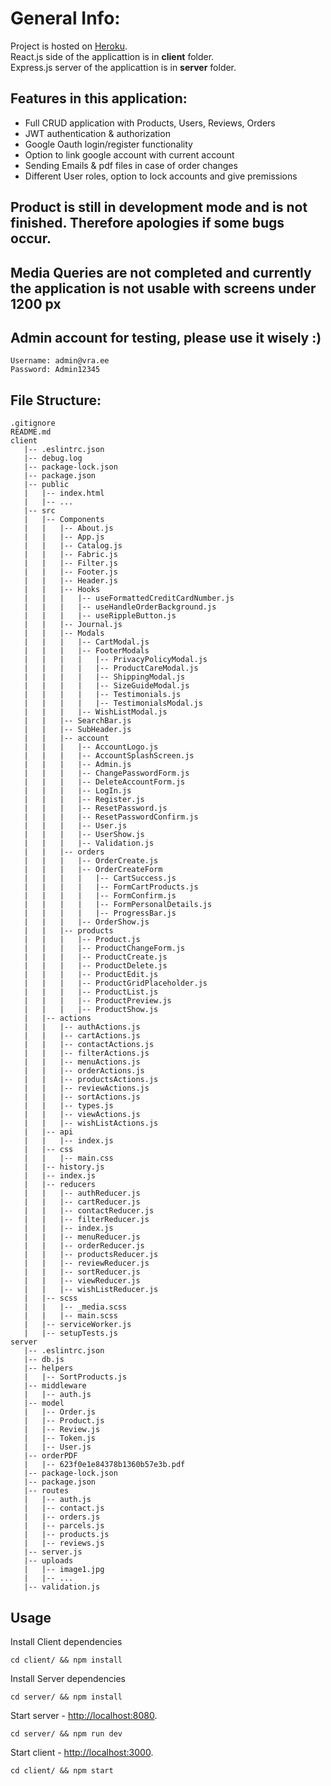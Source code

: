 # General Info:
Project is hosted on [Heroku](https://vra-ecommerce.herokuapp.com/).<br />
React.js side of the applicattion is in **client** folder.<br />
Express.js server of the applicattion is in **server** folder.<br />

## Features in this application:
- Full CRUD application with Products, Users, Reviews, Orders
- JWT authentication & authorization
- Google Oauth login/register functionality
- Option to link google account with current account
- Sending Emails & pdf files in case of order changes
- Different User roles, option to lock accounts and give premissions

## Product is still in development mode and is not finished. Therefore apologies if some bugs occur.
## Media Queries are not completed and currently the application is not usable with screens under 1200 px
## Admin account for testing, please use it wisely :)
```
Username: admin@vra.ee
Password: Admin12345
```

## File Structure:
```
.gitignore
README.md
client
   |-- .eslintrc.json
   |-- debug.log
   |-- package-lock.json
   |-- package.json
   |-- public
   |   |-- index.html
   |   |-- ...
   |-- src
   |   |-- Components
   |   |   |-- About.js
   |   |   |-- App.js
   |   |   |-- Catalog.js
   |   |   |-- Fabric.js
   |   |   |-- Filter.js
   |   |   |-- Footer.js
   |   |   |-- Header.js
   |   |   |-- Hooks
   |   |   |   |-- useFormattedCreditCardNumber.js
   |   |   |   |-- useHandleOrderBackground.js
   |   |   |   |-- useRippleButton.js
   |   |   |-- Journal.js
   |   |   |-- Modals
   |   |   |   |-- CartModal.js
   |   |   |   |-- FooterModals
   |   |   |   |   |-- PrivacyPolicyModal.js
   |   |   |   |   |-- ProductCareModal.js
   |   |   |   |   |-- ShippingModal.js
   |   |   |   |   |-- SizeGuideModal.js
   |   |   |   |   |-- Testimonials.js
   |   |   |   |   |-- TestimonialsModal.js
   |   |   |   |-- WishListModal.js
   |   |   |-- SearchBar.js
   |   |   |-- SubHeader.js
   |   |   |-- account
   |   |   |   |-- AccountLogo.js
   |   |   |   |-- AccountSplashScreen.js
   |   |   |   |-- Admin.js
   |   |   |   |-- ChangePasswordForm.js
   |   |   |   |-- DeleteAccountForm.js
   |   |   |   |-- LogIn.js
   |   |   |   |-- Register.js
   |   |   |   |-- ResetPassword.js
   |   |   |   |-- ResetPasswordConfirm.js
   |   |   |   |-- User.js
   |   |   |   |-- UserShow.js
   |   |   |   |-- Validation.js
   |   |   |-- orders
   |   |   |   |-- OrderCreate.js
   |   |   |   |-- OrderCreateForm
   |   |   |   |   |-- CartSuccess.js
   |   |   |   |   |-- FormCartProducts.js
   |   |   |   |   |-- FormConfirm.js
   |   |   |   |   |-- FormPersonalDetails.js
   |   |   |   |   |-- ProgressBar.js
   |   |   |   |-- OrderShow.js
   |   |   |-- products
   |   |   |   |-- Product.js
   |   |   |   |-- ProductChangeForm.js
   |   |   |   |-- ProductCreate.js
   |   |   |   |-- ProductDelete.js
   |   |   |   |-- ProductEdit.js
   |   |   |   |-- ProductGridPlaceholder.js
   |   |   |   |-- ProductList.js
   |   |   |   |-- ProductPreview.js
   |   |   |   |-- ProductShow.js
   |   |-- actions
   |   |   |-- authActions.js
   |   |   |-- cartActions.js
   |   |   |-- contactActions.js
   |   |   |-- filterActions.js
   |   |   |-- menuActions.js
   |   |   |-- orderActions.js
   |   |   |-- productsActions.js
   |   |   |-- reviewActions.js
   |   |   |-- sortActions.js
   |   |   |-- types.js
   |   |   |-- viewActions.js
   |   |   |-- wishListActions.js
   |   |-- api
   |   |   |-- index.js
   |   |-- css
   |   |   |-- main.css
   |   |-- history.js
   |   |-- index.js
   |   |-- reducers
   |   |   |-- authReducer.js
   |   |   |-- cartReducer.js
   |   |   |-- contactReducer.js
   |   |   |-- filterReducer.js
   |   |   |-- index.js
   |   |   |-- menuReducer.js
   |   |   |-- orderReducer.js
   |   |   |-- productsReducer.js
   |   |   |-- reviewReducer.js
   |   |   |-- sortReducer.js
   |   |   |-- viewReducer.js
   |   |   |-- wishListReducer.js
   |   |-- scss
   |   |   |-- _media.scss
   |   |   |-- main.scss
   |   |-- serviceWorker.js
   |   |-- setupTests.js
server
   |-- .eslintrc.json
   |-- db.js
   |-- helpers
   |   |-- SortProducts.js
   |-- middleware
   |   |-- auth.js
   |-- model
   |   |-- Order.js
   |   |-- Product.js
   |   |-- Review.js
   |   |-- Token.js
   |   |-- User.js
   |-- orderPDF
   |   |-- 623f0e1e84378b1360b57e3b.pdf
   |-- package-lock.json
   |-- package.json
   |-- routes
   |   |-- auth.js
   |   |-- contact.js
   |   |-- orders.js
   |   |-- parcels.js
   |   |-- products.js
   |   |-- reviews.js
   |-- server.js
   |-- uploads
   |   |-- image1.jpg
   |   |-- ...
   |-- validation.js
```

## Usage
Install Client dependencies
```
cd client/ && npm install
```
Install Server dependencies
```
cd server/ && npm install
```
Start server - [http://localhost:8080](http://localhost:8080).
```
cd server/ && npm run dev
```
Start client - [http://localhost:3000](http://localhost:3000).
```
cd client/ && npm start
```
